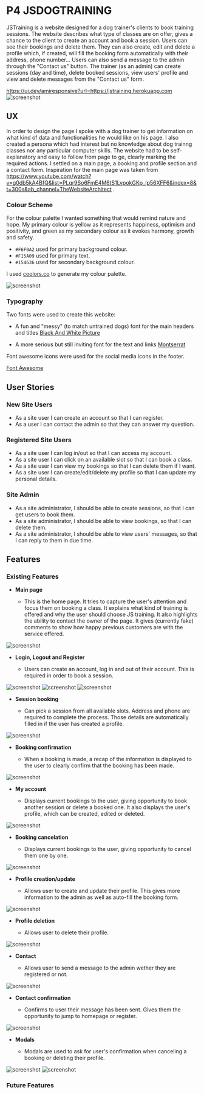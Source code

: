 # P4 JSDOGTRAINING

JSTraining is a website designed for a dog trainer's clients to book training sessions. The website describes what type of classes are on offer, gives a chance to the client to create an account and book a session.
Users can see their bookings and delete them. They can also create, edit and delete a profile which, if created, will fill the booking form automatically with their address, phone number... Users can also send a message to the admin through the "Contact us" button.
The trainer (as an admin) can create sessions (day and time), delete booked sessions, view users' profile and view and delete messages from the "Contact us" form.

https://ui.dev/amiresponsive?url=https://jstraining.herokuapp.com
![screenshot](documentation/mockup.png)


## UX

In order to design the page I spoke with a dog trainer to get information on what kind of data and functionalities he would like on his page. I also created a persona which had interest but no knowledge about dog trainng classes nor any particular computer skills. The website had to be self-explanatory and easy to follow from page to ge, clearly marking the required actions.
I settled on a main page, a booking and profile section and a contact form. Inspiration for the main page was taken from https://www.youtube.com/watch?v=g0db5kA4BfQ&list=PLqr9So6FmE4M6tS1LvpokGKp_lp56XFF6&index=8&t=300s&ab_channel=TheWebsiteArchitect .

### Colour Scheme

For the colour palette I wanted something that would remind nature and hope. My primary colour is yellow as it represents happiness, optimism and positivity, and green as my secondary colour as it evokes harmony, growth and safety.

- `#F6F0A2` used for primary background colour.
- `#F15A09` used for primary text.
- `#154636` used for secondary background colour.

I used [coolors.co](https://coolors.co/154636-69b7e1-64d373-f6f0a2-f15a09) to generate my colour palette.

![screenshot](documentation/screenshots/coolors.jpg)

### Typography

Two fonts were used to create this website:

- A fun and "messy" (to match untrained dogs) font for the main headers and titles
[Black And White Picture](https://fonts.google.com/specimen/Black+And+White+Picture)

- A more serious but still inviting font for the text and links
[Montserrat](https://fonts.google.com/specimen/Sansita)

Font awesome icons were used for the social media icons in the footer.

[Font Awesome](https://fontawesome.com)


## User Stories

### New Site Users

- As a site user I can create an account so that I can register.
- As a user I can contact the admin so that they can answer my question.

### Registered Site Users

- As a site user I can log in/out so that I can access my account.
- As a site user I can click on an available slot so that I can book a class.
- As a site user I can view my bookings so that I can delete them if I want.
- As a site user I can create/edit/delete my profile so that I can update my personal details.

### Site Admin

- As a site administrator, I should be able to create sessions, so that I can get users to book them.
- As a site administrator, I should be able to view bookings, so that I can delete them.
- As a site administrator, I should be able to view users' messages, so that I can reply to them in due time.


## Features

### Existing Features

- **Main page**

    - This is the home page. It tries to capture the user's attention and focus them on booking a class. It explains what kind of training is offered and why the user should choose JS training. It also highlights the ability to contact the owner of the page. It gives (currently fake) comments to show how happy previous customers are with the service offered.

![screenshot](documentation/screenshots/)

- **Login, Logout and Register**

    - Users can create an account, log in and out of their account. This is required in order to book a session.

![screenshot](documentation/screenshots/sign_in.jpg)
![screenshot](documentation/screenshots/sign_out.jpg)
![screenshot](documentation/screenshots/sign_up.jpg)

- **Session booking**

    - Can pick a session from all available slots. Address and phone are required to complete the process. Those details are automatically filled in if the user has created a profile.

![screenshot](documentation/screenshots/booking.jpg)

- **Booking confirmation**

    - When a booking is made, a recap of the information is displayed to the user to clearly confirm that the booking has been made.

![screenshot](documentation/screenshots/booking_confirmation.jpg)

- **My account**

    - Displays current bookings to the user, giving opportunity to book another session or delete a booked one. It also displays the user's profile, which can be created, edited or deleted.

![screenshot](documentation/screenshots/my_account.jpg)

- **Booking cancelation**

    - Displays current bookings to the user, giving opportunity to cancel them one by one.

![screenshot](documentation/screenshots/cancel_booking.jpg)

- **Profile creation/update**

    - Allows user to create and update their profile. This gives more information to the admin as well as auto-fill the booking form.

![screenshot](documentation/screenshots/profile_create_update.jpg)

- **Profile deletion**

    - Allows user to delete their profile.

![screenshot](documentation/screenshots/delete_profile_modal.jpg)

- **Contact**

    - Allows user to send a message to the admin wether they are registered or not.

![screenshot](documentation/screenshots/contact.jpg)
- **Contact confirmation**

    - Confirms to user their message has been sent. Gives them the opportunity to jump to homepage or register.

![screenshot](documentation/screenshots/contact_confirmation.jpg)

- **Modals**

    - Modals are used to ask for user's confirmation when canceling a booking or deleting their profile.

![screenshot](documentation/screenshots/cancelation_modal.jpg)
![screenshot](documentation/screenshots/delete_profile_modal.jpg)


### Future Features
